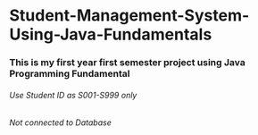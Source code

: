 # Student-Management-System-Using-Java-Fundamentals
### This is my first year first semester project using Java Programming Fundamental
###### Use Student ID as S001-S999 only
###### Not connected to Database
